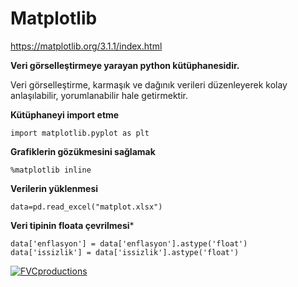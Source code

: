 # Matplotlib

https://matplotlib.org/3.1.1/index.html

**Veri görselleştirmeye yarayan python kütüphanesidir.**

Veri görselleştirme, karmaşık ve dağınık verileri düzenleyerek kolay anlaşılabilir, yorumlanabilir hale getirmektir.

**Kütüphaneyi import etme**
```
import matplotlib.pyplot as plt
```

**Grafiklerin gözükmesini sağlamak**
```
%matplotlib inline
```

**Verilerin yüklenmesi**
```
data=pd.read_excel("matplot.xlsx")
```

**Veri tipinin floata çevrilmesi***
```
data['enflasyon'] = data['enflasyon'].astype('float')
data['issizlik'] = data['issizlik'].astype('float')
```

 <a href="http://fvcproductions.com"><img src="https://matplotlib.org/3.1.1/_images/sphx_glr_align_ylabels_0011.png" title="FVCproductions" alt="FVCproductions"></a>
